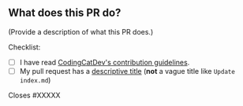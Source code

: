 <!--
Thank you for sending the PR! We appreciate you spending the time to work on these changes.

Help us understand your motivation by explaining why you decided to make this change.

You can learn more about contributing to appwrite here: https://github.com/CodingCatDev/.github/blob/main/CONTRIBUTING.md

Happy contributing!

-->

## What does this PR do?

(Provide a description of what this PR does.)

Checklist:

<!-- Please follow this checklist and put an x in each of the boxes, like this: [x]. It will ensure that our team takes your pull request seriously. -->

- [ ] I have read [CodingCatDev's contribution guidelines](https://github.com/CodingCatDev/.github/blob/main/CONTRIBUTING.md
).
- [ ] My pull request has a [descriptive title](https://contribute.freecodecamp.org/#/how-to-open-a-pull-request?id=prepare-a-good-pr-title) (**not** a vague title like `Update index.md`)

<!--If your pull request closes a GitHub issue, replace the XXXXX below with the issue number.-->

Closes #XXXXX

<!-- Feel free to add any additional description of changes below this line -->